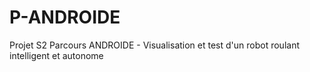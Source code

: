 # P-ANDROIDE
Projet S2 Parcours ANDROIDE - Visualisation et test d'un robot roulant intelligent et autonome